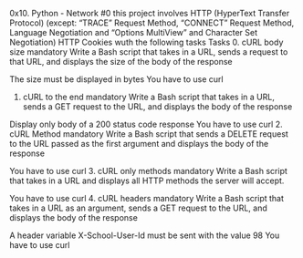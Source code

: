 0x10. Python - Network #0
this project involves
HTTP (HyperText Transfer Protocol) (except: “TRACE” Request Method, “CONNECT” Request Method, Language Negotiation and “Options MultiView” and Character Set Negotiation)
HTTP Cookies
wuth the following tasks
Tasks
0. cURL body size
mandatory
Write a Bash script that takes in a URL, sends a request to that URL, and displays the size of the body of the response

The size must be displayed in bytes
You have to use curl
1. cURL to the end
mandatory
Write a Bash script that takes in a URL, sends a GET request to the URL, and displays the body of the response

Display only body of a 200 status code response
You have to use curl
2. cURL Method
mandatory
Write a Bash script that sends a DELETE request to the URL passed as the first argument and displays the body of the response

You have to use curl
3. cURL only methods
mandatory
Write a Bash script that takes in a URL and displays all HTTP methods the server will accept.

You have to use curl
4. cURL headers
mandatory
Write a Bash script that takes in a URL as an argument, sends a GET request to the URL, and displays the body of the response

A header variable X-School-User-Id must be sent with the value 98
You have to use curl

